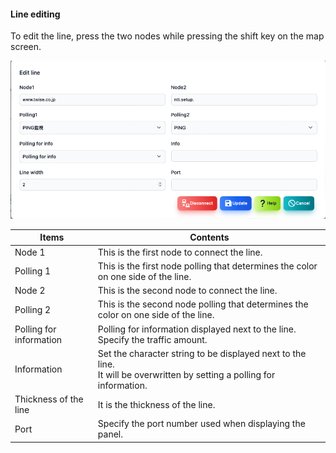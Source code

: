 #### Line editing
<div class="text-xl">
To edit the line, press the two nodes while pressing the shift key on the map screen.
</div>

![Line editing](../../help/en/2023-12-03_10-08-14.png)

>>>

<div class="text-lg">

| Items | Contents |
| ---- | ---- |
| Node 1 | This is the first node to connect the line.|
| Polling 1 | This is the first node polling that determines the color on one side of the line.|
| Node 2 | This is the second node to connect the line.|
| Polling 2 | This is the second node polling that determines the color on one side of the line.|
| Polling for information | Polling for information displayed next to the line.<br> Specify the traffic amount.|
| Information | Set the character string to be displayed next to the line.<BR> It will be overwritten by setting a polling for information.|
| Thickness of the line | It is the thickness of the line.|
| Port | Specify the port number used when displaying the panel.|

</div>


